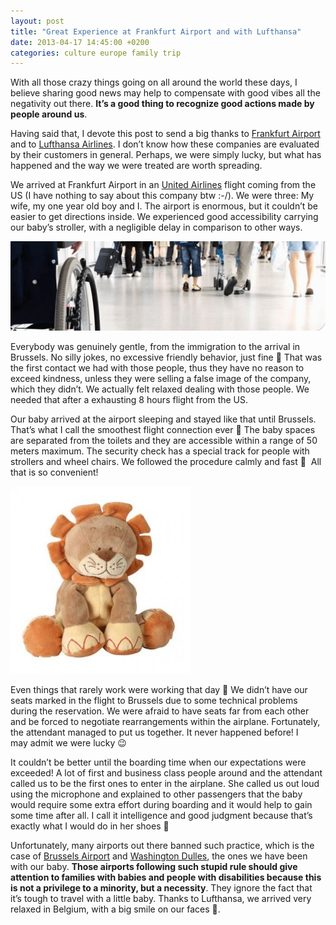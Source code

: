 ```yaml
---
layout: post
title: "Great Experience at Frankfurt Airport and with Lufthansa"
date: 2013-04-17 14:45:00 +0200
categories: culture europe family trip
---
```


With all those crazy things going on all around the world these days, I believe sharing good news may help to compensate with good vibes all the negativity out there. **It’s a good thing to recognize good actions made by people around us**.

Having said that, I devote this post to send a big thanks to <a href="http://www.frankfurt-airport.com/" target="_blank">Frankfurt Airport</a> and to <a href="http://www.lufthansa.com/" target="_blank">Lufthansa Airlines</a>. I don’t know how these companies are evaluated by their customers in general. Perhaps, we were simply lucky, but what has happened and the way we were treated are worth spreading.

We arrived at Frankfurt Airport in an [United Airlines](https://www.united.com/) flight coming from the US (I have nothing to say about this company btw :-/). We were three: My wife, my one year old boy and I. The airport is enormous, but it couldn’t be easier to get directions inside. We experienced good accessibility carrying our baby’s stroller, with a negligible delay in comparison to other ways.

![file.gif](/images/posts/file.gif)

Everybody was genuinely gentle, from the immigration to the arrival in Brussels. No silly jokes, no excessive friendly behavior, just fine 🙂 That was the first contact we had with those people, thus they have no reason to exceed kindness, unless they were selling a false image of the company, which they didn’t. We actually felt relaxed dealing with those people. We needed that after a exhausting 8 hours flight from the US.

Our baby arrived at the airport sleeping and stayed like that until Brussels. That’s what I call the smoothest flight connection ever 🙂 The baby spaces are separated from the toilets and they are accessible within a range of 50 meters maximum. The security check has a special track for people with strollers and wheel chairs. We followed the procedure calmly and fast 🙂  All that is so convenient!

![peluche-lion-collection-bengy-2304-autre-img-288x300.jpg](/images/posts/peluche-lion-collection-bengy-2304-autre-img-288x300.jpg)

Even things that rarely work were working that day 🙂 We didn’t have our seats marked in the flight to Brussels due to some technical problems during the reservation. We were afraid to have seats far from each other and be forced to negotiate rearrangements within the airplane. Fortunately, the attendant managed to put us together. It never happened before! I may admit we were lucky 😉

It couldn’t be better until the boarding time when our expectations were exceeded! A lot of first and business class people around and the attendant called us to be the first ones to enter in the airplane. She called us out loud using the microphone and explained to other passengers that the baby would require some extra effort during boarding and it would help to gain some time after all. I call it intelligence and good judgment because that’s exactly what I would do in her shoes 🙂

Unfortunately, many airports out there banned such practice, which is the case of <a href="http://www.brusselsairport.be/" target="_blank">Brussels Airport</a> and <a href="http://www.metwashairports.com/dulles/dulles.htm" target="_blank">Washington Dulles</a>, the ones we have been with our baby. **Those airports following such stupid rule should give attention to families with babies and people with disabilities because this is not a privilege to a minority, but a necessity**. They ignore the fact that it’s tough to travel with a little baby. Thanks to Lufthansa, we arrived very relaxed in Belgium, with a big smile on our faces 🙂.
